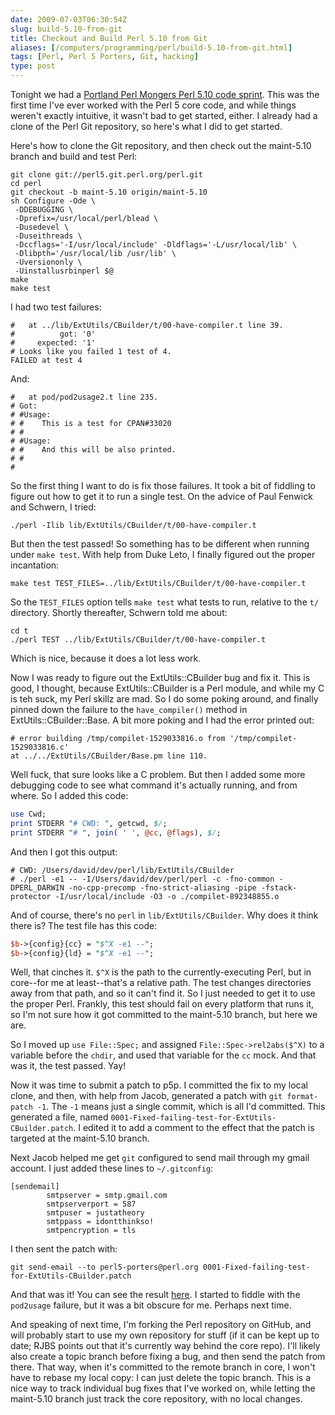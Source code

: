 ```yaml
--- 
date: 2009-07-03T06:30:54Z
slug: build-5.10-from-git
title: Checkout and Build Perl 5.10 from Git
aliases: [/computers/programming/perl/build-5.10-from-git.html]
tags: [Perl, Perl 5 Porters, Git, hacking]
type: post
---
```


Tonight we had a [Portland Perl Mongers Perl 5.10 code sprint]. This was the
first time I've ever worked with the Perl 5 core code, and while things weren't
exactly intuitive, it wasn't bad to get started, either. I already had a clone
of the Perl Git repository, so here's what I did to get started.

Here's how to clone the Git repository, and then check out the maint-5.10 branch
and build and test Perl:

    git clone git://perl5.git.perl.org/perl.git
    cd perl
    git checkout -b maint-5.10 origin/maint-5.10
    sh Configure -Ode \
     -DDEBUGGING \
     -Dprefix=/usr/local/perl/blead \
     -Dusedevel \
     -Duseithreads \
     -Dccflags='-I/usr/local/include' -Dldflags='-L/usr/local/lib' \
     -Dlibpth='/usr/local/lib /usr/lib' \
     -Uversiononly \
     -Uinstallusrbinperl $@
    make
    make test

I had two test failures:

    #   at ../lib/ExtUtils/CBuilder/t/00-have-compiler.t line 39.
    #          got: '0'
    #     expected: '1'
    # Looks like you failed 1 test of 4.
    FAILED at test 4

And:

    #   at pod/pod2usage2.t line 235.
    # Got:
    # #Usage:
    # #    This is a test for CPAN#33020
    # #
    # #Usage:
    # #    And this will be also printed.
    # #
    # 

So the first thing I want to do is fix those failures. It took a bit of fiddling
to figure out how to get it to run a single test. On the advice of Paul Fenwick
and Schwern, I tried:

    ./perl -Ilib lib/ExtUtils/CBuilder/t/00-have-compiler.t

But then the test passed! So something has to be different when running under
`make test`. With help from Duke Leto, I finally figured out the proper
incantation:

    make test TEST_FILES=../lib/ExtUtils/CBuilder/t/00-have-compiler.t

So the `TEST_FILES` option tells `make test` what tests to run, relative to the
`t/` directory. Shortly thereafter, Schwern told me about:

    cd t
    ./perl TEST ../lib/ExtUtils/CBuilder/t/00-have-compiler.t

Which is nice, because it does a lot less work.

Now I was ready to figure out the ExtUtils::CBuilder bug and fix it. This is
good, I thought, because ExtUtils::CBuilder is a Perl module, and while my C is
teh suck, my Perl skillz are mad. So I do some poking around, and finally pinned
down the failure to the `have_compiler()` method in ExtUtils::CBuilder::Base. A
bit more poking and I had the error printed out:

    # error building /tmp/compilet-1529033816.o from '/tmp/compilet-1529033816.c'
    at ../../ExtUtils/CBuilder/Base.pm line 110.

Well fuck, that sure looks like a C problem. But then I added some more
debugging code to see what command it's actually running, and from where. So I
added this code:

``` perl
use Cwd;
print STDERR "# CWD: ", getcwd, $/;
print STDERR "# ", join( ' ', @cc, @flags), $/;
```

And then I got this output:

    # CWD: /Users/david/dev/perl/lib/ExtUtils/CBuilder
    # ./perl -e1 -- -I/Users/david/dev/perl/perl -c -fno-common -DPERL_DARWIN -no-cpp-precomp -fno-strict-aliasing -pipe -fstack-protector -I/usr/local/include -O3 -o ./compilet-892348855.o

And of course, there's no `perl` in `lib/ExtUtils/CBuilder`. Why does it think
there is? The test file has this code:

``` perl
$b->{config}{cc} = "$^X -e1 --";
$b->{config}{ld} = "$^X -e1 --";
```

Well, that cinches it. `$^X` is the path to the currently-executing Perl, but in
core--for me at least--that's a relative path. The test changes directories away
from that path, and so it can't find it. So I just needed to get it to use the
proper Perl. Frankly, this test should fail on every platform that runs it, so
I'm not sure how it got committed to the maint-5.10 branch, but here we are.

So I moved up `use File::Spec;` and assigned `File::Spec->rel2abs($^X)` to a
variable before the `chdir`, and used that variable for the `cc` mock. And that
was it, the test passed. Yay!

Now it was time to submit a patch to p5p. I committed the fix to my local clone,
and then, with help from Jacob, generated a patch with `git format-patch -1`.
The `-1` means just a single commit, which is all I'd committed. This generated
a file, named `0001-Fixed-failing-test-for-ExtUtils-CBuilder.patch`. I edited it
to add a comment to the effect that the patch is targeted at the maint-5.10
branch.

Next Jacob helped me get `git` configured to send mail through my gmail account.
I just added these lines to `~/.gitconfig`:

    [sendemail]
            smtpserver = smtp.gmail.com
            smtpserverport = 587
            smtpuser = justatheory
            smtppass = idontthinkso!
            smtpencryption = tls

I then sent the patch with:

    git send-email --to perl5-porters@perl.org 0001-Fixed-failing-test-for-ExtUtils-CBuilder.patch

And that was it! You can see the result [here]. I started to fiddle with the
`pod2usage` failure, but it was a bit obscure for me. Perhaps next time.

And speaking of next time, I'm forking the Perl repository on GitHub, and will
probably start to use my own repository for stuff (if it can be kept up to date;
RJBS points out that it's currently way behind the core repo). I'll likely also
create a topic branch before fixing a bug, and then send the patch from there.
That way, when it's committed to the remote branch in core, I won't have to
rebase my local copy: I can just delete the topic branch. This is a nice way to
track individual bug fixes that I've worked on, while letting the maint-5.10
branch just track the core repository, with no local changes.

  [Portland Perl Mongers Perl 5.10 code sprint]: http://mail.pm.org/pipermail/pdx-pm-list/2009-July/005542.html
  [here]: http://www.nntp.perl.org/group/perl.perl5.porters/2009/07/msg148055.html
